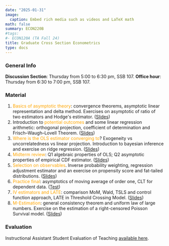 ```yaml
---
date: "2025-01-31"
image:
  caption: Embed rich media such as videos and LaTeX math
math: false
summary: ECON220B
#tags:
#- ECON120A (TA Fall 24)
title: Graduate Cross Section Econometrics
type: docs
---
```

### General Info
__Discussion Section__: Thursday from 5:00 to 6:30 pm, SSB 107. __Office hour__: Thursday from 6:30 to 7:00 pm, SSB 107. 
### Material 
1. <span style="color: orange;"> Basics of asymptotic theory</span>: convergence theorems, asymptotic linear representation and delta method. Exercises on asymptotic of ratio of two estimators and Hodge's estimator. ([Slides](https://lapobini.github.io/discussion/ECON220B_winter25/ds1.pdf))
2. Introduction to <span style="color: orange;"> potential outcomes</span> and some linear regression arithmetic: orthogonal projection, coefficient of determination and Frisch–Waugh–Lovell Theorem. ([Slides](https://lapobini.github.io/discussion/ECON220B_winter25/ds2.pdf))
3. <span style="color: orange;"> Where is the OLS estimator converging to</span>? Exogeneity vs uncorrelatedness vs linear projection. Introduction to bayesian inference and exercise on ridge regression. ([Slides](https://lapobini.github.io/discussion/ECON220B_winter25/ds3.pdf))
4. <span style="color: orange;"> Midterm review</span>: Q1 algebraic properties of OLS; Q2 asymptotic properties of empirical CDF estimator. ([Slides](https://lapobini.github.io/discussion/ECON220B_winter25/ds4_annotated.pdf))
5. <span style="color: orange;"> Selection on observables</span>. Inverse probability weighting, regression adjustment estimator and an exercise on propensity score and fat-tailed distributions. ([Slides](https://lapobini.github.io/discussion/ECON220B_winter25/ds5.pdf))
6. <span style="color: orange;"> Practice final</span>: asymptotics of moving average of order one, CLT for dependent data. ([Test](https://lapobini.github.io/discussion/ECON220B_winter25/MockExam.pdf))
7. <span style="color: orange;"> IV estimators and LATE</span>: comparison MoM, Wald, TSLS and control function approach, LATE in Threshold Crossing Model. ([Slides](https://lapobini.github.io/discussion/ECON220B_winter25/ds7_8.pdf))
8. <span style="color: orange;"> M-Estimation</span>: general consistency theorem and uniform law of large numbers. Exercise on the estimation of a right-censored Poisson Survival model. ([Slides](https://lapobini.github.io/discussion/ECON220B_winter25/ds9.pdf))
### Evaluation 
Instructional Assistant Student Evaluation of Teaching [available here](https://lapobini.github.io/discussion/ECON220B_winter25/220B_evaluation_2025.pdf).